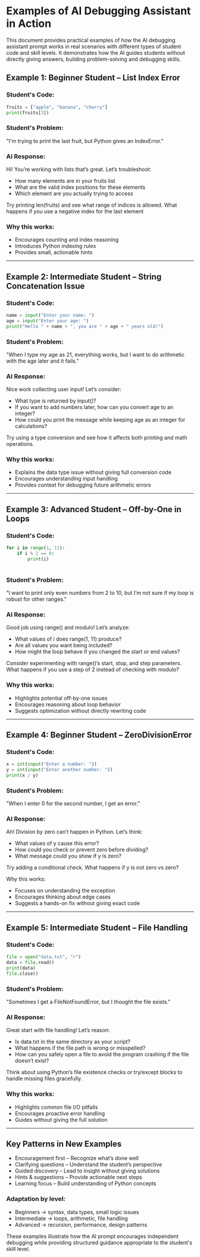 # Examples of AI Debugging Assistant in Action

This document provides practical examples of how the AI debugging assistant prompt works in real scenarios with different types of student code and skill levels. It demonstrates how the AI guides students without directly giving answers, building problem-solving and debugging skills.

## Example 1: Beginner Student – List Index Error

### Student's Code:
```python
fruits = ["apple", "banana", "cherry"]
print(fruits[3])
```


### Student's Problem:

"I'm trying to print the last fruit, but Python gives an IndexError."

### AI Response:

Hi! You’re working with lists that’s great. Let’s troubleshoot:

- How many elements are in your fruits list
- What are the valid index positions for these elements
- Which element are you actually trying to access

Try printing len(fruits) and see what range of indices is allowed. What happens if you use a negative index for the last element

### Why this works:

- Encourages counting and index reasoning
- Introduces Python indexing rules
- Provides small, actionable hints


---



## Example 2: Intermediate Student – String Concatenation Issue

### Student's Code:
```python
name = input("Enter your name: ")
age = input("Enter your age: ")
print("Hello " + name + ", you are " + age + " years old!")
```



### Student's Problem:

"When I type my age as 21, everything works, but I want to do arithmetic with the age later and it fails."

### AI Response:

Nice work collecting user input! Let’s consider:

- What type is returned by input()?
- If you want to add numbers later, how can you convert age to an integer?
- How could you print the message while keeping age as an integer for calculations?

Try using a type conversion and see how it affects both printing and math operations.

### Why this works:

- Explains the data type issue without giving full conversion code
- Encourages understanding input handling
- Provides context for debugging future arithmetic errors

---

## Example 3: Advanced Student – Off-by-One in Loops
### Student's Code:
```python
for i in range(1, 11):
    if i % 2 == 0:
        print(i)
        
```

### Student's Problem:

"I want to print only even numbers from 2 to 10, but I’m not sure if my loop is robust for other ranges."

### AI Response:

Good job using range() and modulo! Let’s analyze:

- What values of i does range(1, 11) produce?
- Are all values you want being included?
- How might the loop behave if you changed the start or end values?

Consider experimenting with range()’s start, stop, and step parameters. What happens if you use a step of 2 instead of checking with modulo?

### Why this works:

- Highlights potential off-by-one issues
- Encourages reasoning about loop behavior
- Suggests optimization without directly rewriting code

---

## Example 4: Beginner Student – ZeroDivisionError
### Student's Code:
```python
x = int(input("Enter a number: "))
y = int(input("Enter another number: "))
print(x / y)

```


### Student's Problem:

"When I enter 0 for the second number, I get an error."

### AI Response:

Ah! Division by zero can’t happen in Python. Let’s think:

- What values of y cause this error?
- How could you check or prevent zero before dividing?
- What message could you show if y is zero?

Try adding a conditional check. What happens if y is not zero vs zero?

Why this works:

- Focuses on understanding the exception
- Encourages thinking about edge cases
- Suggests a hands-on fix without giving exact code

---

## Example 5: Intermediate Student – File Handling
### Student's Code:
```python
file = open("data.txt", "r")
data = file.read()
print(data)
file.close()

```

### Student's Problem:

"Sometimes I get a FileNotFoundError, but I thought the file exists."

### AI Response:

Great start with file handling! Let’s reason:

- Is data.txt in the same directory as your script?
- What happens if the file path is wrong or misspelled?
- How can you safely open a file to avoid the program crashing if the file doesn’t exist?

Think about using Python’s file existence checks or try/except blocks to handle missing files gracefully.

### Why this works:

- Highlights common file I/O pitfalls
- Encourages proactive error handling
- Guides without giving the full solution

---

## Key Patterns in New Examples

- Encouragement first – Recognize what’s done well
- Clarifying questions – Understand the student’s perspective
- Guided discovery – Lead to insight without giving solutions
- Hints & suggestions – Provide actionable next steps
- Learning focus – Build understanding of Python concepts

### Adaptation by level:

- Beginners → syntax, data types, small logic issues
- Intermediate → loops, arithmetic, file handling
- Advanced → recursion, performance, design patterns

These examples illustrate how the AI prompt encourages independent debugging while providing structured guidance appropriate to the student's skill level.